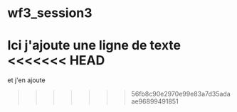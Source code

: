 # wf3_session3
 
 Ici j'ajoute une ligne de texte 
<<<<<<< HEAD
=======
 
 et j'en ajoute
>>>>>>> 56fb8c90e2970e99e83a7d35adaae96899491851
